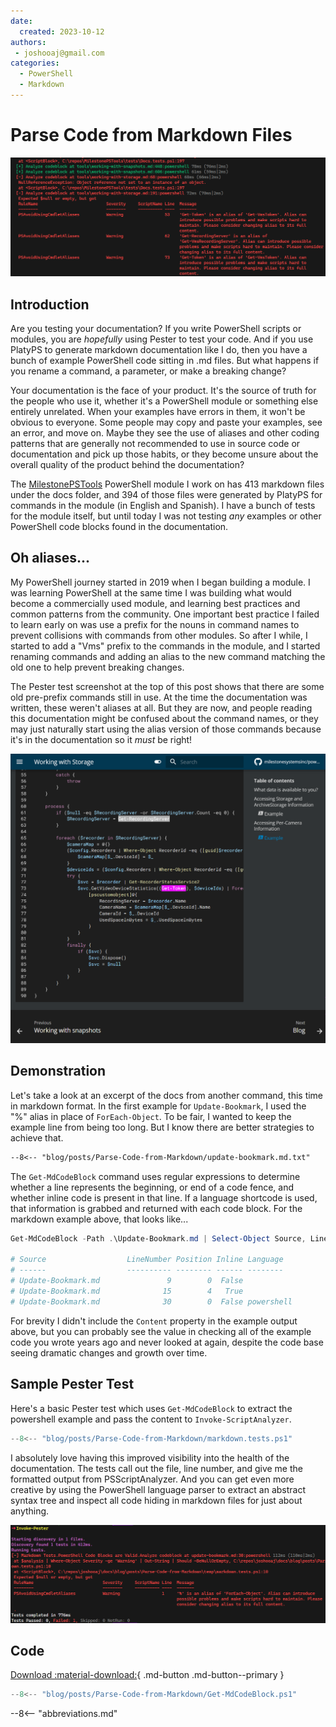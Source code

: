 ```yaml
---
date:
  created: 2023-10-12
authors:
 - joshooaj@gmail.com
categories:
  - PowerShell
  - Markdown
---
```


# Parse Code from Markdown Files

![Screenshot of Pester test output highlighting the use of aliases within markdown documentation code blocks](/assets/images/test-md-codeblocks.hero.png)

## Introduction

Are you testing your documentation? If you write PowerShell scripts or modules, you are *hopefully* using Pester to
test your code. And if you use PlatyPS to generate markdown documentation like I do, then you have a bunch of example
PowerShell code sitting in .md files. But what happens if you rename a command, a parameter, or make a breaking change?

<!-- more -->

Your documentation is the face of your product. It's the source of truth for the people who use it, whether it's a
PowerShell module or something else entirely unrelated. When your examples have errors in them, it won't be obvious to
everyone. Some people may copy and paste your examples, see an error, and move on. Maybe they see the use of aliases
and other coding patterns that are generally not recommended to use in source code or documentation and pick up those
habits, or they become unsure about the overall quality of the product behind the documentation?

The [MilestonePSTools](https://www.milestonepstools.com) PowerShell module I work on has 413 markdown files under the
docs folder, and 394 of those files were generated by PlatyPS for commands in the module (in English and Spanish). I
have a bunch of tests for the module itself, but until today I was not testing *any* examples or other PowerShell code
blocks found in the documentation.

## Oh aliases...

My PowerShell journey started in 2019 when I began building a module. I was learning PowerShell at the same time I was
building what would become a commercially used module, and learning best practices and common patterns from the
community. One important best practice I failed to learn early on was use a prefix for the nouns in command names to
prevent collisions with commands from other modules. So after I while, I started to add a "Vms" prefix to the commands
in the module, and I started renaming commands and adding an alias to the new command matching the old one to help
prevent breaking changes.

The Pester test screenshot at the top of this post shows that there are some old pre-prefix commands still in use. At
the time the documentation was written, these weren't aliases at all. But they are now, and people reading this
documentation might be confused about the command names, or they may just naturally start using the alias version of
those commands because it's in the documentation so it *must* be right!

![Screenshot of PowerShell documentation on a website where the aliases Get-Token and Get-RecordingServer are used.](docs-site.png)

## Demonstration

Let's take a look at an excerpt of the docs from another command, this time in markdown format. In the first
example for `Update-Bookmark`, I used the "%" alias in place of `ForEach-Object`. To be fair, I wanted to keep the example
line from being too long. But I know there are better strategies to achieve that.

````markdown hl_lines="31" title="Update-Bookmark.md" linenums="1"
--8<-- "blog/posts/Parse-Code-from-Markdown/update-bookmark.md.txt"
````

The `Get-MdCodeBlock` command uses regular expressions to determine whether a line represents the beginning, or end of
a code fence, and whether inline code is present in that line. If a language shortcode is used, that information is
grabbed and returned with each code block. For the markdown example above, that looks like...

```powershell
Get-MdCodeBlock -Path .\Update-Bookmark.md | Select-Object Source, LineNumber, Position, Inline, Language | Format-Table

# Source                  LineNumber Position Inline Language
# ------                  ---------- -------- ------ --------
# Update-Bookmark.md               9        0  False
# Update-Bookmark.md              15        4   True
# Update-Bookmark.md              30        0  False powershell
```

For brevity I didn't include the `Content` property in the example output above, but you can probably see the value in
checking all of the example code you wrote years ago and never looked at again, despite the code base seeing dramatic
changes and growth over time.

## Sample Pester Test

Here's a basic Pester test which uses `Get-MdCodeBlock` to extract the powershell example and pass the content to `Invoke-ScriptAnalyzer`.

```powershell title="markdown.tests.ps1"
--8<-- "blog/posts/Parse-Code-from-Markdown/markdown.tests.ps1"
```

I absolutely love having this improved visibility into the health of the documentation. The tests call out the file, line
number, and give me the formatted output from PSScriptAnalyzer. And you can get even more creative by using the PowerShell
language parser to extract an abstract syntax tree and inspect all code hiding in markdown files for just about anything.

![A screenshot of the output from the above Pester tests](demo-pester-result.png)

## Code

[Download :material-download:](Get-MdCodeBlock.ps1){ .md-button .md-button--primary }

```powershell linenums="1"
--8<-- "blog/posts/Parse-Code-from-Markdown/Get-MdCodeBlock.ps1"
```

--8<-- "abbreviations.md"
